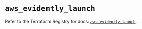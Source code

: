 # `aws_evidently_launch`

Refer to the Terraform Registry for docs: [`aws_evidently_launch`](https://registry.terraform.io/providers/hashicorp/aws/6.9.0/docs/resources/evidently_launch).
